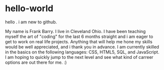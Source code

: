 # hello-world
hello . i am new to github.

My name is Frank Barry. I live in Cleveland Ohio. I have been teaching myself the art of "coding" for the last 6 months straight and i am eager to get to work on real life projects.
Anything that will help me hone my skills would be well appreciated, and i thank you in advance. 
I am currently skilled in the basics on the following languages: CSS, HTML5, SQL, and JavaScript. I am hoping to quickly jump to the next level and see what kind of carreer options are out there for me. :)

